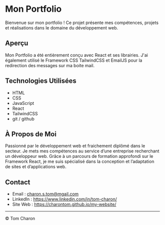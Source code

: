 # Mon Portfolio

Bienvenue sur mon portfolio ! Ce projet présente mes compétences, projets et réalisations dans le domaine du développement web.

## Aperçu

Mon Portfolio a été entièrement conçu avec React et ses librairies. J'ai également utilisé le Framework CSS TailwindCSS et EmailJS pour la redirection des messages sur ma boite mail.

## Technologies Utilisées

- HTML
- CSS
- JavaScript
- React
- TailwindCSS
- git / github

## À Propos de Moi

Passionné par le développement web et fraichement diplômé dans le secteur. Je mets mes compétences au service d’une entreprise recherchant un développeur web. Grâce à un parcours de formation approfondi sur le Framework React, je me suis spécialisé dans la conception et l’adaptation de sites et d’applications web.

## Contact

- Email : charon.s.tom@mgail.com
- LinkedIn : https://www.linkedin.com/in/tom-charon/
- Site Web : https://charontom.github.io/my-website/

---

© Tom Charon
